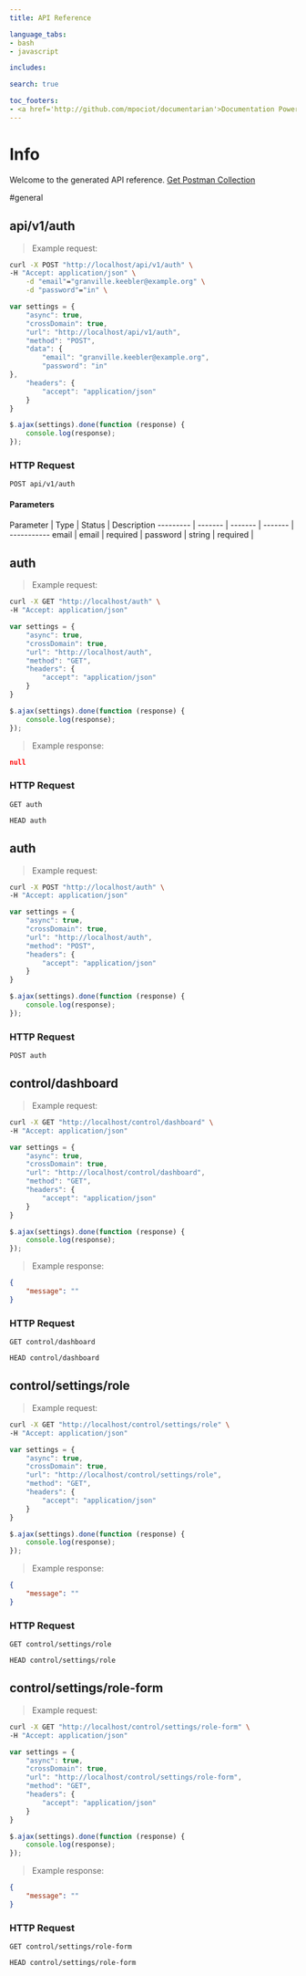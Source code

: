 ```yaml
---
title: API Reference

language_tabs:
- bash
- javascript

includes:

search: true

toc_footers:
- <a href='http://github.com/mpociot/documentarian'>Documentation Powered by Documentarian</a>
---
```

<!-- START_INFO -->
# Info

Welcome to the generated API reference.
[Get Postman Collection](http://localhost/docs/collection.json)
<!-- END_INFO -->

#general
<!-- START_af82433e555a57f31d78233071a5a020 -->
## api/v1/auth

> Example request:

```bash
curl -X POST "http://localhost/api/v1/auth" \
-H "Accept: application/json" \
    -d "email"="granville.keebler@example.org" \
    -d "password"="in" \

```

```javascript
var settings = {
    "async": true,
    "crossDomain": true,
    "url": "http://localhost/api/v1/auth",
    "method": "POST",
    "data": {
        "email": "granville.keebler@example.org",
        "password": "in"
},
    "headers": {
        "accept": "application/json"
    }
}

$.ajax(settings).done(function (response) {
    console.log(response);
});
```


### HTTP Request
`POST api/v1/auth`

#### Parameters

Parameter | Type | Status | Description
--------- | ------- | ------- | ------- | -----------
    email | email |  required  | 
    password | string |  required  | 

<!-- END_af82433e555a57f31d78233071a5a020 -->

<!-- START_b0f5a36a454deb7e0e15c7a4c5f035ab -->
## auth

> Example request:

```bash
curl -X GET "http://localhost/auth" \
-H "Accept: application/json"
```

```javascript
var settings = {
    "async": true,
    "crossDomain": true,
    "url": "http://localhost/auth",
    "method": "GET",
    "headers": {
        "accept": "application/json"
    }
}

$.ajax(settings).done(function (response) {
    console.log(response);
});
```

> Example response:

```json
null
```

### HTTP Request
`GET auth`

`HEAD auth`


<!-- END_b0f5a36a454deb7e0e15c7a4c5f035ab -->

<!-- START_c9a1c827dbd09a44b847639f5cd2cde9 -->
## auth

> Example request:

```bash
curl -X POST "http://localhost/auth" \
-H "Accept: application/json"
```

```javascript
var settings = {
    "async": true,
    "crossDomain": true,
    "url": "http://localhost/auth",
    "method": "POST",
    "headers": {
        "accept": "application/json"
    }
}

$.ajax(settings).done(function (response) {
    console.log(response);
});
```


### HTTP Request
`POST auth`


<!-- END_c9a1c827dbd09a44b847639f5cd2cde9 -->

<!-- START_aab8b93c5f323d3e6b2310e823dcc78a -->
## control/dashboard

> Example request:

```bash
curl -X GET "http://localhost/control/dashboard" \
-H "Accept: application/json"
```

```javascript
var settings = {
    "async": true,
    "crossDomain": true,
    "url": "http://localhost/control/dashboard",
    "method": "GET",
    "headers": {
        "accept": "application/json"
    }
}

$.ajax(settings).done(function (response) {
    console.log(response);
});
```

> Example response:

```json
{
    "message": ""
}
```

### HTTP Request
`GET control/dashboard`

`HEAD control/dashboard`


<!-- END_aab8b93c5f323d3e6b2310e823dcc78a -->

<!-- START_2ff783a67451dd1c124762cc2f811feb -->
## control/settings/role

> Example request:

```bash
curl -X GET "http://localhost/control/settings/role" \
-H "Accept: application/json"
```

```javascript
var settings = {
    "async": true,
    "crossDomain": true,
    "url": "http://localhost/control/settings/role",
    "method": "GET",
    "headers": {
        "accept": "application/json"
    }
}

$.ajax(settings).done(function (response) {
    console.log(response);
});
```

> Example response:

```json
{
    "message": ""
}
```

### HTTP Request
`GET control/settings/role`

`HEAD control/settings/role`


<!-- END_2ff783a67451dd1c124762cc2f811feb -->

<!-- START_b5921265f570f0c189be8e2a0785f2d6 -->
## control/settings/role-form

> Example request:

```bash
curl -X GET "http://localhost/control/settings/role-form" \
-H "Accept: application/json"
```

```javascript
var settings = {
    "async": true,
    "crossDomain": true,
    "url": "http://localhost/control/settings/role-form",
    "method": "GET",
    "headers": {
        "accept": "application/json"
    }
}

$.ajax(settings).done(function (response) {
    console.log(response);
});
```

> Example response:

```json
{
    "message": ""
}
```

### HTTP Request
`GET control/settings/role-form`

`HEAD control/settings/role-form`


<!-- END_b5921265f570f0c189be8e2a0785f2d6 -->

